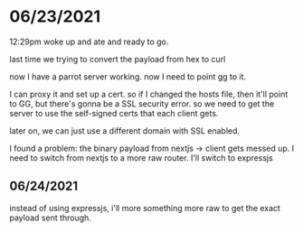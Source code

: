 # 06/23/2021

12:29pm
woke up and ate and ready to go.

last time we trying to convert the payload from hex to curl

now I have a parrot server working. now I need to point gg to it.

I can proxy it and set up a cert.
so if I changed the hosts file, then it'll point to GG, but there's gonna be a
SSL security error.  so we need to get the server to use the self-signed certs
that each client gets.

later on, we can just use a different domain with SSL enabled.

I found a problem: the binary payload from nextjs -> client gets messed up.
I need to switch from nextjs to a more raw router. I'll switch to expressjs


## 06/24/2021

instead of using expressjs, i'll more something more raw to get the exact
payload sent through.

